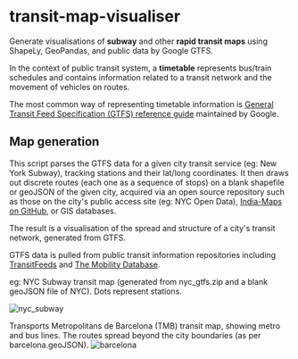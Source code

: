 # transit-map-visualiser
Generate visualisations of **subway** and other **rapid transit maps** using ShapeLy, GeoPandas, and public data by Google GTFS.

In the context of public transit system, a **timetable** represents bus/train schedules and contains information related to a transit network and the movement of vehicles on routes. 


The most common way of representing timetable information is [General Transit Feed Specification (GTFS) reference guide](https://developers.google.com/transit/gtfs/reference) maintained by Google.

## Map generation
This script parses the GTFS data for a given city transit service (eg: New York Subway), tracking stations and their lat/long coordinates. It then draws out discrete routes (each one as a sequence of stops) on a blank shapefile or geoJSON of the given city, acquired via an open source repository such as those on the city's public access site (eg: NYC Open Data), [India-Maps on GitHub](https://github.com/mickeykedia/India-Maps), or GIS databases.

The result is a visualisation of the spread and structure of a city's transit network, generated from GTFS.
 
GTFS data is pulled from public transit information repositories including [TransitFeeds](https://transitfeeds.com) and [The Mobility Database](https://database.mobilitydata.org/#h.iqo2575mk6q).



eg: NYC Subway transit map (generated from nyc_gtfs.zip and a blank geoJSON file of NYC). Dots represent stations.

![nyc_subway](https://user-images.githubusercontent.com/65803868/206926321-57299459-2eb1-403a-aa2f-09142eb6c6aa.png)



Transports Metropolitans de Barcelona (TMB) transit map, showing metro and bus lines. The routes spread beyond the city boundaries (as per barcelona.geoJSON).
![barcelona](https://user-images.githubusercontent.com/65803868/206997180-e6fc474e-76d5-4efa-a685-3da207101ffa.png)
